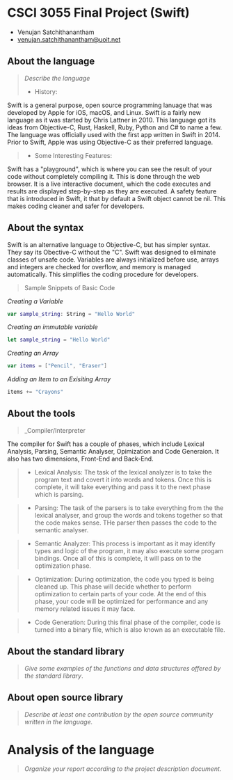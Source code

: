 # CSCI 3055 Final Project (Swift)

- Venujan Satchithanantham
- venujan.satchithanantham@uoit.net

## About the language

> _Describe the language_
>
> - History:

Swift is a general purpose, open source programming lanuage that was developed by Apple for iOS, macOS, and Linux. Swift is a fairly new language as it was started by Chris Lattner in 2010. This language got its ideas from Objective-C, Rust, Haskell, Ruby, Python and C# to name a few. The language was officially used with the first app written in Swift in 2014. Prior to Swift, Apple was using Objective-C as their preferred language.

> - Some Interesting Features:

Swift has a "playground", which is where you can see the result of your code without completely compiling it. This is done through the web browser. It is a live interactive document, which the code executes and results are displayed step-by-step as they are executed. 
A safety feature that is introduced in Swift, it that by default a Swift object cannot be nil. This makes coding cleaner and safer for developers.

## About the syntax

Swift is an alternative language to Objective-C, but has simpler syntax. They say its Obective-C without the "C". Swift was designed to eliminate classes of unsafe code. Variables are always initialized before use, arrays and integers are checked for overflow, and memory is managed automatically. This simplifies the coding procedure for developers. 

> Sample Snippets of Basic Code

*Creating a Variable*

```swift
var sample_string: String = "Hello World"
```

*Creating an immutable variable*

```swift
let sample_string = "Hello World"
```

*Creating an Array*

```swift
var items = ["Pencil", "Eraser"]
```

*Adding an Item to an Exisiting Array*
```swift
items += "Crayons"
```

## About the tools

> _Compiler/Interpreter

The compiler for Swift has a couple of phases, which include Lexical Analysis, Parsing, Semantic Analyser, Opimization and Code Generaion. It also has two dimensions, Front-End and Back-End.

> - Lexical Analysis: 
The task of the lexical analyzer is to take the program text and covert it into words and tokens. Once this is complete, it will take everything and pass it to the next phase which is parsing.

>- Parsing:
The task of the parsers is to take everything from the the lexical analyser, and group the words and tokens together so that the code makes sense. THe parser then passes the code to the semantic analyser.

>- Semantic Analyzer:
This process is important as it may identify types and logic of the program, it may also execute some progam bindings. Once all of this is complete, it will pass on to the optimization phase.

>- Optimization:
During optimization, the code you typed is being cleaned up. This phase will decide whether to perform optimization to certain parts of your code. At the end of this phase, your code will be optimized for performance and any memory related issues it may face.

>- Code Generation:
During this final phase of the compiler, code is turned into a binary file, which is also known as an executable file. 

## About the standard library

> _Give some examples of the functions and data structures
> offered by the standard library_.

## About open source library

> _Describe at least one contribution by the open source
community written in the language._

# Analysis of the language

> _Organize your report according to the project description
document_.


